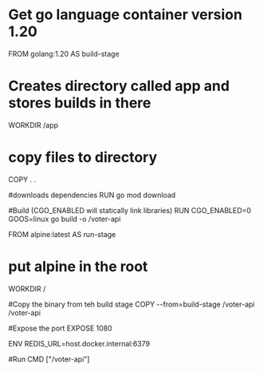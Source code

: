 # Get go language container version 1.20
FROM golang:1.20 AS build-stage

# Creates directory called app and stores builds in there
WORKDIR /app

# copy files to directory
COPY . .

#downloads dependencies
RUN go mod download

#Build (CGO_ENABLED will statically link libraries)
RUN CGO_ENABLED=0 GOOS=linux go build -o /voter-api

FROM alpine:latest AS run-stage

# put alpine in the root
WORKDIR /

#Copy the binary from teh build stage
COPY --from=build-stage /voter-api /voter-api

#Expose the port
EXPOSE 1080

ENV REDIS_URL=host.docker.internal:6379

#Run
CMD ["/voter-api"]
